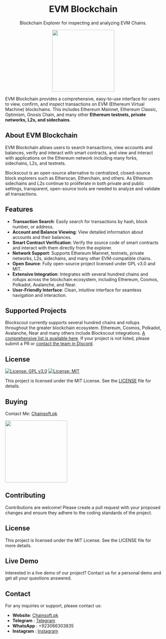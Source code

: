 <h1 align="center">EVM Blockchain</h1>
<p align="center">Blockchain Explorer for inspecting and analyzing EVM Chains.</p>

<p align="center">
  <img src="https://github.com/Chainsoft-official/Anti-Counterfeit-Product-Identification-System-Utilizing-Blockchain-Technology/assets/175082161/8eb9fe04-2e50-4d2e-a957-cff3eaec405b" width="200" />
</p>

EVM Blockchain provides a comprehensive, easy-to-use interface for users to view, confirm, and inspect transactions on EVM (Ethereum Virtual Machine) blockchains. This includes Ethereum Mainnet, Ethereum Classic, Optimism, Gnosis Chain, and many other **Ethereum testnets, private networks, L2s, and sidechains**.

## About EVM Blockchain

EVM Blockchain allows users to search transactions, view accounts and balances, verify and interact with smart contracts, and view and interact with applications on the Ethereum network including many forks, sidechains, L2s, and testnets.

Blockscout is an open-source alternative to centralized, closed-source block explorers such as Etherscan, Etherchain, and others. As Ethereum sidechains and L2s continue to proliferate in both private and public settings, transparent, open-source tools are needed to analyze and validate all transactions.

## Features

- **Transaction Search**: Easily search for transactions by hash, block number, or address.
- **Account and Balance Viewing**: View detailed information about accounts and their balances.
- **Smart Contract Verification**: Verify the source code of smart contracts and interact with them directly from the explorer.
- **Network Support**: Supports Ethereum Mainnet, testnets, private networks, L2s, sidechains, and many other EVM-compatible chains.
- **Open Source**: Fully open-source project licensed under GPL v3.0 and MIT.
- **Extensive Integration**: Integrates with several hundred chains and rollups across the blockchain ecosystem, including Ethereum, Cosmos, Polkadot, Avalanche, and Near.
- **User-Friendly Interface**: Clean, intuitive interface for seamless navigation and interaction.

## Supported Projects

Blockscout currently supports several hundred chains and rollups throughout the greater blockchain ecosystem. Ethereum, Cosmos, Polkadot, Avalanche, Near and many others include Blockscout integrations. [A comprehensive list is available here](https://www.chainsoft.pk/). If your project is not listed, please submit a PR or [contact the team in Discord](https://discord.gg/vjD2W693).

## License

[![License: GPL v3.0](https://img.shields.io/badge/License-GPL%20v3-blue.svg)](https://www.gnu.org/licenses/gpl-3.0)
[![License: MIT](https://img.shields.io/badge/License-MIT-yellow.svg)](https://opensource.org/licenses/MIT)

This project is licensed under the MIT License. See the [LICENSE](LICENSE) file for details.

## Buying
Contact Me: [Chainsoft.pk](https://linktr.ee/Chainsoft.pk?utm_source=linktree_admin_share)

<p float="left">
  <img src="https://github.com/user-attachments/assets/2cb746d8-4e4f-487f-a899-ef8512a70d46" width="200" />
</p>

## Contributing
Contributions are welcome! Please create a pull request with your proposed changes and ensure they adhere to the coding standards of the project.

## License
This project is licensed under the MIT License. See the LICENSE file for more details.

## Live Demo

Interested in a live demo of our project? Contact us for a personal demo and get all your questions answered.

## Contact

For any inquiries or support, please contact us:

- **Website**: [Chainsoft.pk](https://linktr.ee/Chainsoft.pk?utm_source=linktree_admin_share)
- **Telegram** : [Telegram](https://web.telegram.org/a/)
- **WhatsApp** : +923066303835
- **Instagram** : [Instagram](https://www.instagram.com/chainsoft_officiall/)
